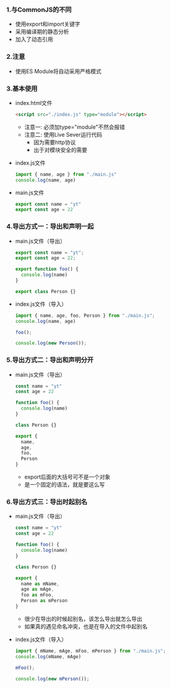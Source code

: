 ### 1.与CommonJS的不同

- 使用export和import关键字
- 采用编译期的静态分析
- 加入了动态引用

### 2.注意

- 使用ES Module将自动采用严格模式

### 3.基本使用

- index.html文件

  ```html
  <script src="./index.js" type="module"></script>
  ```

  - 注意一: 必须加type="module"不然会报错
  - 注意二: 使用Live Sever运行代码
    - 因为需要http协议
    - 出于对模块安全的需要

- index.js文件

  ```js
  import { name, age } from "./main.js"
  console.log(name, age)
  ```

- main.js文件

  ```js
  export const name = "yt"
  export const age = 22
  ```

### 4.导出方式一：导出和声明一起

- main.js文件（导出）

  ```js
  export const name = "yt";
  export const age = 22;
  
  export function foo() {
    console.log(name)
  }
  
  export class Person {}
  ```

- index.js文件（导入）

  ```js
  import { name, age, foo, Person } from "./main.js";
  console.log(name, age)
  
  foo();
  
  console.log(new Person());
  ```

### 5.导出方式二：导出和声明分开

- main.js文件（导出）

  ```js
  const name = "yt"
  const age = 22
  
  function foo() {
    console.log(name)
  }
  
  class Person {}
  
  export {
    name,
    age,
    foo,
    Person
  }
  ```

  - export后面的大括号可不是一个对象
  - 是一个固定的语法，就是要这么写

### 6.导出方式三：导出时起别名

- main.js文件（导出）

  ```js
  const name = "yt"
  const age = 22
  
  function foo() {
    console.log(name)
  }
  
  class Person {}
  
  export {
    name as mName,
    age as mAge,
    foo as mFoo,
    Person as mPerson
  }
  ```

  - 很少在导出的时候起别名，该怎么导出就怎么导出
  - 如果真的遇见命名冲突，也是在导入的文件中起别名

- index.js文件（导入）

  ```js
  import { mName, mAge, mFoo, mPerson } from "./main.js";
  console.log(mName, mAge)
  
  mFoo();
  
  console.log(new mPerson());
  ```

  